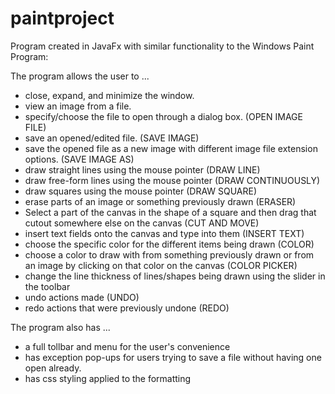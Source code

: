 # paintproject
Program created in JavaFx with similar functionality to the Windows Paint Program:

The program allows the user to ...
* close, expand, and minimize the window.
* view an image from a file.
* specify/choose the file to open through a dialog box. (OPEN IMAGE FILE)
* save an opened/edited file. (SAVE IMAGE)
* save the opened file as a new image with different image file extension options. (SAVE IMAGE AS)
* draw straight lines using the mouse pointer (DRAW LINE)
* draw free-form lines using the mouse pointer (DRAW CONTINUOUSLY)
* draw squares using the mouse pointer (DRAW SQUARE)
* erase parts of an image or something previously drawn (ERASER)
* Select a part of the canvas in the shape of a square and then drag that cutout somewhere else on the canvas (CUT AND MOVE)
* insert text fields onto the canvas and type into them (INSERT TEXT)
* choose the specific color for the different items being drawn (COLOR)
* choose a color to draw with from something previously drawn or from an image by clicking on that color on the canvas (COLOR PICKER)
* change the line thickness of lines/shapes being drawn using the slider in the toolbar
* undo actions made (UNDO)
* redo actions that were previously undone (REDO)

The program also has ...
* a full tollbar and menu for the user's convenience
* has exception pop-ups for users trying to save a file without having one open already.
* has css styling applied to the formatting

